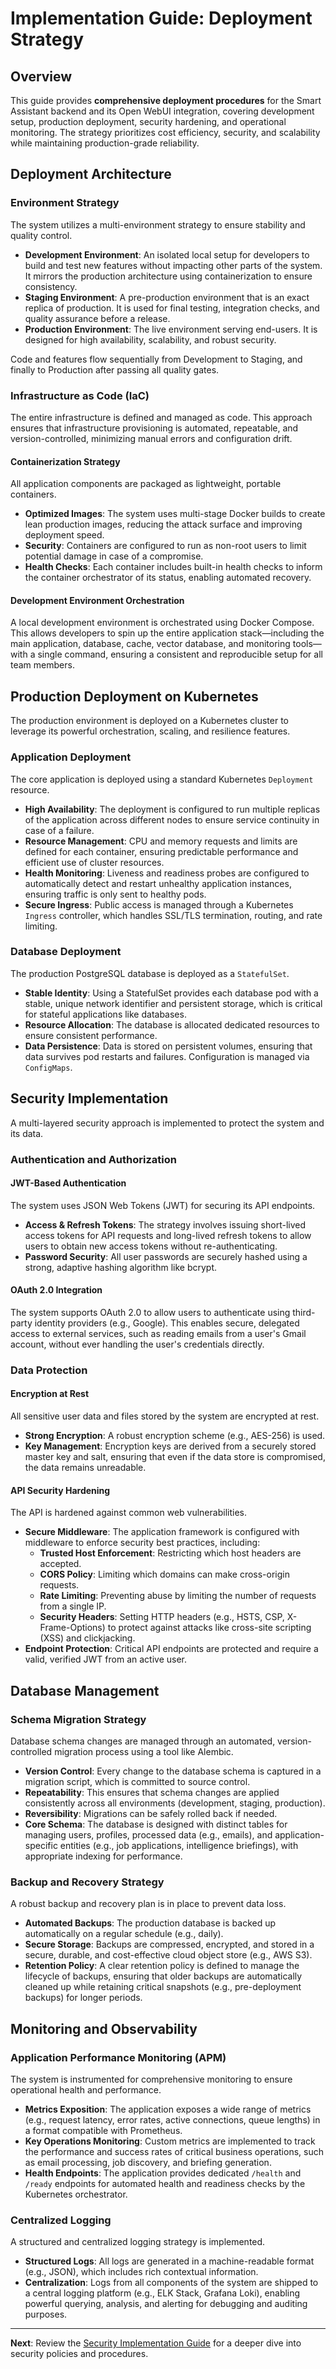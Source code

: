 # Implementation Guide: Deployment Strategy

## Overview

This guide provides **comprehensive deployment procedures** for the Smart Assistant backend and its Open WebUI integration, covering development setup, production deployment, security hardening, and operational monitoring. The strategy prioritizes cost efficiency, security, and scalability while maintaining production-grade reliability.

## Deployment Architecture

### Environment Strategy
The system utilizes a multi-environment strategy to ensure stability and quality control.

-   **Development Environment**: An isolated local setup for developers to build and test new features without impacting other parts of the system. It mirrors the production architecture using containerization to ensure consistency.
-   **Staging Environment**: A pre-production environment that is an exact replica of production. It is used for final testing, integration checks, and quality assurance before a release.
-   **Production Environment**: The live environment serving end-users. It is designed for high availability, scalability, and robust security.

Code and features flow sequentially from Development to Staging, and finally to Production after passing all quality gates.

### Infrastructure as Code (IaC)
The entire infrastructure is defined and managed as code. This approach ensures that infrastructure provisioning is automated, repeatable, and version-controlled, minimizing manual errors and configuration drift.

#### Containerization Strategy
All application components are packaged as lightweight, portable containers.

-   **Optimized Images**: The system uses multi-stage Docker builds to create lean production images, reducing the attack surface and improving deployment speed.
-   **Security**: Containers are configured to run as non-root users to limit potential damage in case of a compromise.
-   **Health Checks**: Each container includes built-in health checks to inform the container orchestrator of its status, enabling automated recovery.

#### Development Environment Orchestration
A local development environment is orchestrated using Docker Compose. This allows developers to spin up the entire application stack—including the main application, database, cache, vector database, and monitoring tools—with a single command, ensuring a consistent and reproducible setup for all team members.

## Production Deployment on Kubernetes

The production environment is deployed on a Kubernetes cluster to leverage its powerful orchestration, scaling, and resilience features.

### Application Deployment
The core application is deployed using a standard Kubernetes `Deployment` resource.

-   **High Availability**: The deployment is configured to run multiple replicas of the application across different nodes to ensure service continuity in case of a failure.
-   **Resource Management**: CPU and memory requests and limits are defined for each container, ensuring predictable performance and efficient use of cluster resources.
-   **Health Monitoring**: Liveness and readiness probes are configured to automatically detect and restart unhealthy application instances, ensuring traffic is only sent to healthy pods.
-   **Secure Ingress**: Public access is managed through a Kubernetes `Ingress` controller, which handles SSL/TLS termination, routing, and rate limiting.

### Database Deployment
The production PostgreSQL database is deployed as a `StatefulSet`.

-   **Stable Identity**: Using a StatefulSet provides each database pod with a stable, unique network identifier and persistent storage, which is critical for stateful applications like databases.
-   **Resource Allocation**: The database is allocated dedicated resources to ensure consistent performance.
-   **Data Persistence**: Data is stored on persistent volumes, ensuring that data survives pod restarts and failures. Configuration is managed via `ConfigMaps`.

## Security Implementation

A multi-layered security approach is implemented to protect the system and its data.

### Authentication and Authorization

#### JWT-Based Authentication
The system uses JSON Web Tokens (JWT) for securing its API endpoints.
-   **Access & Refresh Tokens**: The strategy involves issuing short-lived access tokens for API requests and long-lived refresh tokens to allow users to obtain new access tokens without re-authenticating.
-   **Password Security**: All user passwords are securely hashed using a strong, adaptive hashing algorithm like bcrypt.

#### OAuth 2.0 Integration
The system supports OAuth 2.0 to allow users to authenticate using third-party identity providers (e.g., Google). This enables secure, delegated access to external services, such as reading emails from a user's Gmail account, without ever handling the user's credentials directly.

### Data Protection

#### Encryption at Rest
All sensitive user data and files stored by the system are encrypted at rest.
-   **Strong Encryption**: A robust encryption scheme (e.g., AES-256) is used.
-   **Key Management**: Encryption keys are derived from a securely stored master key and salt, ensuring that even if the data store is compromised, the data remains unreadable.

#### API Security Hardening
The API is hardened against common web vulnerabilities.
-   **Secure Middleware**: The application framework is configured with middleware to enforce security best practices, including:
    -   **Trusted Host Enforcement**: Restricting which host headers are accepted.
    -   **CORS Policy**: Limiting which domains can make cross-origin requests.
    -   **Rate Limiting**: Preventing abuse by limiting the number of requests from a single IP.
    -   **Security Headers**: Setting HTTP headers (e.g., HSTS, CSP, X-Frame-Options) to protect against attacks like cross-site scripting (XSS) and clickjacking.
-   **Endpoint Protection**: Critical API endpoints are protected and require a valid, verified JWT from an active user.

## Database Management

### Schema Migration Strategy
Database schema changes are managed through an automated, version-controlled migration process using a tool like Alembic.
-   **Version Control**: Every change to the database schema is captured in a migration script, which is committed to source control.
-   **Repeatability**: This ensures that schema changes are applied consistently across all environments (development, staging, production).
-   **Reversibility**: Migrations can be safely rolled back if needed.
-   **Core Schema**: The database is designed with distinct tables for managing users, profiles, processed data (e.g., emails), and application-specific entities (e.g., job applications, intelligence briefings), with appropriate indexing for performance.

### Backup and Recovery Strategy
A robust backup and recovery plan is in place to prevent data loss.
-   **Automated Backups**: The production database is backed up automatically on a regular schedule (e.g., daily).
-   **Secure Storage**: Backups are compressed, encrypted, and stored in a secure, durable, and cost-effective cloud object store (e.g., AWS S3).
-   **Retention Policy**: A clear retention policy is defined to manage the lifecycle of backups, ensuring that older backups are automatically cleaned up while retaining critical snapshots (e.g., pre-deployment backups) for longer periods.

## Monitoring and Observability

### Application Performance Monitoring (APM)
The system is instrumented for comprehensive monitoring to ensure operational health and performance.
-   **Metrics Exposition**: The application exposes a wide range of metrics (e.g., request latency, error rates, active connections, queue lengths) in a format compatible with Prometheus.
-   **Key Operations Monitoring**: Custom metrics are implemented to track the performance and success rates of critical business operations, such as email processing, job discovery, and briefing generation.
-   **Health Endpoints**: The application provides dedicated `/health` and `/ready` endpoints for automated health and readiness checks by the Kubernetes orchestrator.

### Centralized Logging
A structured and centralized logging strategy is implemented.
-   **Structured Logs**: All logs are generated in a machine-readable format (e.g., JSON), which includes rich contextual information.
-   **Centralization**: Logs from all components of the system are shipped to a central logging platform (e.g., ELK Stack, Grafana Loki), enabling powerful querying, analysis, and alerting for debugging and auditing purposes.

---

**Next**: Review the [Security Implementation Guide](./09-security-guide.md) for a deeper dive into security policies and procedures.
